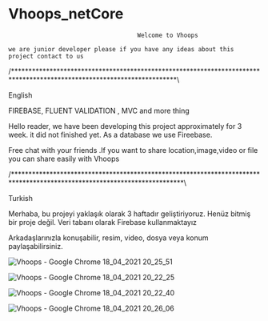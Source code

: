 # Vhoops_netCore
                                        Welcome to Vhoops
    
    we are junior developer please if you have any ideas about this project contact to us 
    
/***********************************************************************************************************************\

English 

FIREBASE, FLUENT VALIDATION , MVC and more thing

Hello reader, we have been developing this project approximately for 3 week. it did not finished yet. As a database we use Fireebase. 

Free chat with your friends .If you want to share location,image,video or file you can share easily with Vhoops

/*************************************************************************************************************************\

Turkish

Merhaba, bu projeyi yaklaşık olarak 3 haftadır geliştiriyoruz. Henüz bitmiş bir proje değil. Veri tabanı olarak Firebase kullanmaktayız

Arkadaşlarınızla konuşabilir, resim, video, dosya veya konum paylaşabilirsiniz.






![Vhoops - Google Chrome 18_04_2021 20_25_51](https://user-images.githubusercontent.com/77804034/115154771-40038880-a085-11eb-982c-a31f277cdf20.png)

![Vhoops - Google Chrome 18_04_2021 20_22_25](https://user-images.githubusercontent.com/77804034/115154766-337f3000-a085-11eb-812e-4f01e3664708.png)

![Vhoops - Google Chrome 18_04_2021 20_22_40](https://user-images.githubusercontent.com/77804034/115154770-3ed25b80-a085-11eb-8d4a-b61d46831732.png)

![Vhoops - Google Chrome 18_04_2021 20_26_06](https://user-images.githubusercontent.com/77804034/115154765-324e0300-a085-11eb-97cb-69f24e625006.png)

